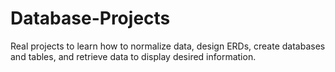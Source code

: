 # Database-Projects
Real projects to learn how to normalize data, design ERDs, create databases and tables, and retrieve data to display desired information. 
